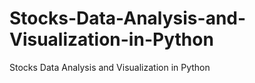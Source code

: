 # Stocks-Data-Analysis-and-Visualization-in-Python
Stocks Data Analysis and Visualization in Python
